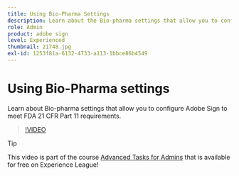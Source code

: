 ```yaml
---
title: Using Bio-Pharma Settings
description: Learn about the Bio-pharma settings that allow you to configure Adobe Sign to meet FDA 21 CFR Part 11 requirements
role: Admin
product: adobe sign
level: Experienced
thumbnail: 21748.jpg
exl-id: 1253f81a-6132-4733-a113-1bbce86b4549
---
```

# Using Bio-Pharma settings

Learn about Bio-pharma settings that allow you to configure Adobe Sign to meet FDA 21 CFR Part 11 requirements.

>[!VIDEO](https://video.tv.adobe.com/v/21748?hidetitle=true)

>[!TIP]
>
>This video is part of the course [Advanced Tasks for Admins](https://experienceleague.adobe.com/?recommended=Sign-A-1-2020.1) that is available for free on Experience League!
